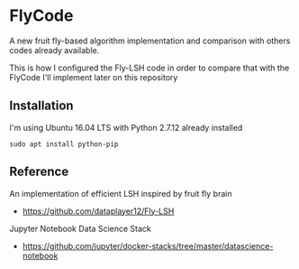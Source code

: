 # FlyCode
A new fruit fly-based algorithm implementation and comparison  with others codes already available.


This is how I configured the Fly-LSH code in order to compare that with the FlyCode I'll implement later on this repository

## Installation

I'm using Ubuntu 16.04 LTS with Python 2.7.12 already installed

    sudo apt install python-pip

## Reference

An implementation of efficient LSH inspired by fruit fly brain
- https://github.com/dataplayer12/Fly-LSH

Jupyter Notebook Data Science Stack
- https://github.com/jupyter/docker-stacks/tree/master/datascience-notebook
